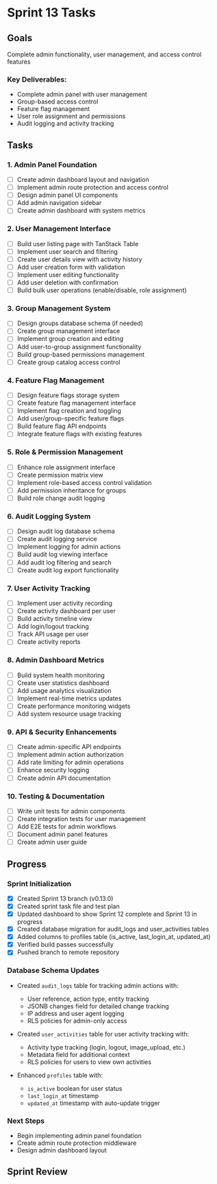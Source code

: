 # Sprint 13 Tasks

## Goals
Complete admin functionality, user management, and access control features

### Key Deliverables:
- Complete admin panel with user management
- Group-based access control
- Feature flag management
- User role assignment and permissions
- Audit logging and activity tracking

## Tasks

### 1. Admin Panel Foundation
- [ ] Create admin dashboard layout and navigation
- [ ] Implement admin route protection and access control
- [ ] Design admin panel UI components
- [ ] Add admin navigation sidebar
- [ ] Create admin dashboard with system metrics

### 2. User Management Interface
- [ ] Build user listing page with TanStack Table
- [ ] Implement user search and filtering
- [ ] Create user details view with activity history
- [ ] Add user creation form with validation
- [ ] Implement user editing functionality
- [ ] Add user deletion with confirmation
- [ ] Build bulk user operations (enable/disable, role assignment)

### 3. Group Management System
- [ ] Design groups database schema (if needed)
- [ ] Create group management interface
- [ ] Implement group creation and editing
- [ ] Add user-to-group assignment functionality
- [ ] Build group-based permissions management
- [ ] Create group catalog access control

### 4. Feature Flag Management
- [ ] Design feature flags storage system
- [ ] Create feature flag management interface
- [ ] Implement flag creation and toggling
- [ ] Add user/group-specific feature flags
- [ ] Build feature flag API endpoints
- [ ] Integrate feature flags with existing features

### 5. Role & Permission Management
- [ ] Enhance role assignment interface
- [ ] Create permission matrix view
- [ ] Implement role-based access control validation
- [ ] Add permission inheritance for groups
- [ ] Build role change audit logging

### 6. Audit Logging System
- [ ] Design audit log database schema
- [ ] Create audit logging service
- [ ] Implement logging for admin actions
- [ ] Build audit log viewing interface
- [ ] Add audit log filtering and search
- [ ] Create audit log export functionality

### 7. User Activity Tracking
- [ ] Implement user activity recording
- [ ] Create activity dashboard per user
- [ ] Build activity timeline view
- [ ] Add login/logout tracking
- [ ] Track API usage per user
- [ ] Create activity reports

### 8. Admin Dashboard Metrics
- [ ] Build system health monitoring
- [ ] Create user statistics dashboard
- [ ] Add usage analytics visualization
- [ ] Implement real-time metrics updates
- [ ] Create performance monitoring widgets
- [ ] Add system resource usage tracking

### 9. API & Security Enhancements
- [ ] Create admin-specific API endpoints
- [ ] Implement admin action authorization
- [ ] Add rate limiting for admin operations
- [ ] Enhance security logging
- [ ] Create admin API documentation

### 10. Testing & Documentation
- [ ] Write unit tests for admin components
- [ ] Create integration tests for user management
- [ ] Add E2E tests for admin workflows
- [ ] Document admin panel features
- [ ] Create admin user guide

## Progress

### Sprint Initialization
- [x] Created Sprint 13 branch (v0.13.0)
- [x] Created sprint task file and test plan
- [x] Updated dashboard to show Sprint 12 complete and Sprint 13 in progress
- [x] Created database migration for audit_logs and user_activities tables
- [x] Added columns to profiles table (is_active, last_login_at, updated_at)
- [x] Verified build passes successfully
- [x] Pushed branch to remote repository

### Database Schema Updates
- Created `audit_logs` table for tracking admin actions with:
  - User reference, action type, entity tracking
  - JSONB changes field for detailed change tracking
  - IP address and user agent logging
  - RLS policies for admin-only access
  
- Created `user_activities` table for user activity tracking with:
  - Activity type tracking (login, logout, image_upload, etc.)
  - Metadata field for additional context
  - RLS policies for users to view own activities
  
- Enhanced `profiles` table with:
  - `is_active` boolean for user status
  - `last_login_at` timestamp
  - `updated_at` timestamp with auto-update trigger

### Next Steps
- Begin implementing admin panel foundation
- Create admin route protection middleware
- Design admin dashboard layout

## Sprint Review 